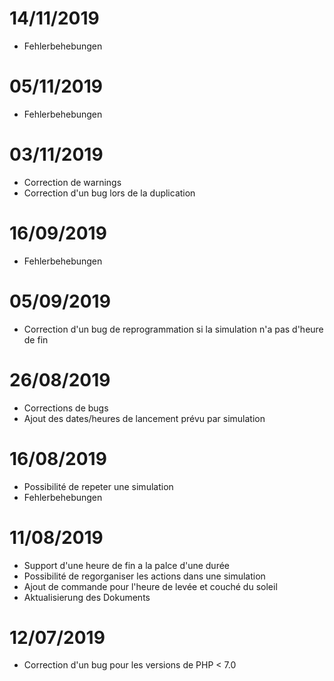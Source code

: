 # 14/11/2019

- Fehlerbehebungen

# 05/11/2019

- Fehlerbehebungen

# 03/11/2019

- Correction de warnings
- Correction d'un bug lors de la duplication

# 16/09/2019

- Fehlerbehebungen

# 05/09/2019

- Correction d'un bug de reprogrammation si la simulation n'a pas d'heure de fin

# 26/08/2019

- Corrections de bugs
- Ajout des dates/heures de lancement prévu par simulation

# 16/08/2019

- Possibilité de repeter une simulation
- Fehlerbehebungen

# 11/08/2019

- Support d'une heure de fin a la palce d'une durée
- Possibilité de regorganiser les actions dans une simulation
- Ajout de commande pour l'heure de levée et couché du soleil
- Aktualisierung des Dokuments

# 12/07/2019

- Correction d'un bug pour les versions de PHP < 7.0
